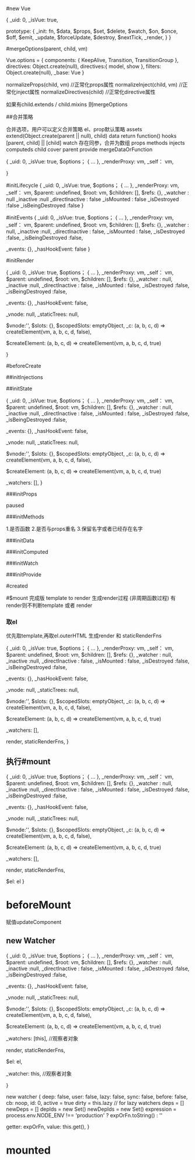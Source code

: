 #new Vue

{
 _uid: 0,
 _isVue: true,

 prototype: {
   _init: fn,
   $data,
   $props,
   $set,
   $delete,
   $watch,
   $on,
   $once,
   $off,
   $emit,
   _update,
   $forceUpdate,
   $destroy,
   $nextTick,
   _render,
 }
}

#mergeOptions(parent, child, vm)

Vue.options = {
components: {
KeepAlive,
Transition,
TransitionGroup
},
directives: Object.create(null),
directives:{
 model,
 show
},
 filters: Object.create(null),
 _base: Vue
}

normalizeProps(child, vm) //正常化props属性
normalizeInject(child, vm) //正常化inject属性
normalizeDirectives(child) //正常化directive属性

如果有child.extends / child.mixins  则mergeOptions

##合并策略

合并选项，用户可以定义合并策略
  el、prop默认策略
  assets   extend(Object.create(parent || null), child)
  data return function()
  hooks  [parent, child] || [child]
  watch 存在同参，合并为数组
  props methods injects computeds child cover parent
  provide mergeDataOrFunction

{
 _uid: 0,
 _isVue: true,
 $options； {
   ...
 },
 _renderProxy: vm,
 _self： vm,

}

#initLifecycle
{
 _uid: 0,
 _isVue: true,
 $options； {
   ...
 },
 _renderProxy: vm,
 _self： vm,
 $parent: undefined,
 $root: vm,
 $children: [],
 $refs: {},
 _watcher : null
_inactive :null
  _directInactive : false
  _isMounted : false
  _isDestroyed :false
  _isBeingDestroyed :false
}

#initEvents
{
 _uid: 0,
 _isVue: true,
 $options； {
   ...
 },
 _renderProxy: vm,
 _self： vm,
 $parent: undefined,
 $root: vm,
 $children: [],
 $refs: {},
 _watcher : null,
_inactive :null,
  _directInactive : false,
  _isMounted : false,
  _isDestroyed :false,
  _isBeingDestroyed :false,

  _events: {},
  _hasHookEvent: false
}

#initRender

{
 _uid: 0,
 _isVue: true,
 $options； {
   ...
 },
 _renderProxy: vm,
 _self： vm,
 $parent: undefined,
 $root: vm,
 $children: [],
 $refs: {},
 _watcher : null,
_inactive :null,
  _directInactive : false,
  _isMounted : false,
  _isDestroyed :false,
  _isBeingDestroyed :false,

  _events: {},
  _hasHookEvent: false,

  _vnode: null,
  _staticTrees: null,

  $vnode:'',
  $slots: {},
  $scopedSlots: emptyObject,
  _c: (a, b, c, d) => createElement(vm, a, b, c, d, false),

  $createElement: (a, b, c, d) => createElement(vm, a, b, c, d, true)

}


#beforeCreate

##initInjections

##initState

{
 _uid: 0,
 _isVue: true,
 $options； {
   ...
 },
 _renderProxy: vm,
 _self： vm,
 $parent: undefined,
 $root: vm,
 $children: [],
 $refs: {},
 _watcher : null,
_inactive :null,
  _directInactive : false,
  _isMounted : false,
  _isDestroyed :false,
  _isBeingDestroyed :false,

  _events: {},
  _hasHookEvent: false,

  _vnode: null,
  _staticTrees: null,

  $vnode:'',
  $slots: {},
  $scopedSlots: emptyObject,
  _c: (a, b, c, d) => createElement(vm, a, b, c, d, false),

  $createElement: (a, b, c, d) => createElement(vm, a, b, c, d, true)

  _watchers: [],
}

###initProps

paused

###initMethods

1.是否函数
2.是否与props重名
3.保留名字或者已经存在名字

###initData

###initComputed


###initWatch


###initProvide

#created

#$mount  完成版 template to render 生成render过程 (非周期函数过程) 有render则不判断template 或者 render

### 取el

优先取template,再取el.outerHTML
生成render 和 staticRenderFns

{
 _uid: 0,
 _isVue: true,
 $options； {
   ...
 },
 _renderProxy: vm,
 _self： vm,
 $parent: undefined,
 $root: vm,
 $children: [],
 $refs: {},
 _watcher : null,
_inactive :null,
  _directInactive : false,
  _isMounted : false,
  _isDestroyed :false,
  _isBeingDestroyed :false,

  _events: {},
  _hasHookEvent: false,

  _vnode: null,
  _staticTrees: null,

  $vnode:'',
  $slots: {},
  $scopedSlots: emptyObject,
  _c: (a, b, c, d) => createElement(vm, a, b, c, d, false),

  $createElement: (a, b, c, d) => createElement(vm, a, b, c, d, true)

  _watchers: [],

  render,
  staticRenderFns,
}


## 执行#mount


{
 _uid: 0,
 _isVue: true,
 $options； {
   ...
 },
 _renderProxy: vm,
 _self： vm,
 $parent: undefined,
 $root: vm,
 $children: [],
 $refs: {},
 _watcher : null,
_inactive :null,
  _directInactive : false,
  _isMounted : false,
  _isDestroyed :false,
  _isBeingDestroyed :false,

  _events: {},
  _hasHookEvent: false,

  _vnode: null,
  _staticTrees: null,

  $vnode:'',
  $slots: {},
  $scopedSlots: emptyObject,
  _c: (a, b, c, d) => createElement(vm, a, b, c, d, false),

  $createElement: (a, b, c, d) => createElement(vm, a, b, c, d, true)

  _watchers: [],

  render,
  staticRenderFns,

  $el: el
}

# beforeMount

赋值updateComponent

## new Watcher

{
 _uid: 0,
 _isVue: true,
 $options； {
   ...
 },
 _renderProxy: vm,
 _self： vm,
 $parent: undefined,
 $root: vm,
 $children: [],
 $refs: {},
 _watcher : null,
_inactive :null,
  _directInactive : false,
  _isMounted : false,
  _isDestroyed :false,
  _isBeingDestroyed :false,

  _events: {},
  _hasHookEvent: false,

  _vnode: null,
  _staticTrees: null,

  $vnode:'',
  $slots: {},
  $scopedSlots: emptyObject,
  _c: (a, b, c, d) => createElement(vm, a, b, c, d, false),

  $createElement: (a, b, c, d) => createElement(vm, a, b, c, d, true)

  _watchers: [this], //观察者对象

  render,
  staticRenderFns,

  $el: el,

  _watcher: this, //观察者对象



}

new watcher {
  deep: false,
  user: false,
  lazy: false,
  sync: false,
  before: false,
  cb: noop,
  id: 0,
  active = true
  dirty = this.lazy // for lazy watchers
  deps = []
  newDeps = []
  depIds = new Set()
  newDepIds = new Set()
  expression = process.env.NODE_ENV !== 'production'
      ? expOrFn.toString()
      : ''

  getter: expOrFn,
  value: this.get(),
}

# mounted
